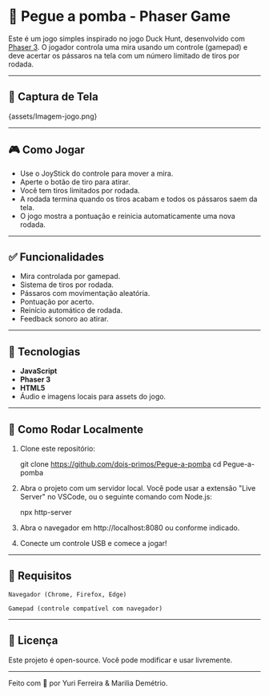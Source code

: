 # 🎯 Pegue a pomba - Phaser Game

Este é um jogo simples inspirado no jogo Duck Hunt, desenvolvido com [Phaser 3](https://phaser.io/phaser3). O jogador controla uma mira usando um controle (gamepad) e deve acertar os pássaros na tela com um número limitado de tiros por rodada.

---

## 📸 Captura de Tela

{assets/Imagem-jogo.png}

---

## 🎮 Como Jogar

- Use o JoyStick do controle para mover a mira.
- Aperte o botão de tiro para atirar.
- Você tem tiros limitados por rodada.
- A rodada termina quando os tiros acabam e todos os pássaros saem da tela.
- O jogo mostra a pontuação e reinicia automaticamente uma nova rodada.

---

## ✅ Funcionalidades

- Mira controlada por gamepad.
- Sistema de tiros por rodada.
- Pássaros com movimentação aleatória.
- Pontuação por acerto.
- Reinício automático de rodada.
- Feedback sonoro ao atirar.

---

## 🧩 Tecnologias

- **JavaScript**
- **Phaser 3**
- **HTML5**
- Áudio e imagens locais para assets do jogo.

---

## 🚀 Como Rodar Localmente

1. Clone este repositório:

   git clone https://github.com/dois-primos/Pegue-a-pomba
   cd Pegue-a-pomba

2. Abra o projeto com um servidor local. Você pode usar a extensão "Live Server" no VSCode, ou o seguinte comando com Node.js:

   npx http-server

3. Abra o navegador em http://localhost:8080 ou conforme indicado.

4. Conecte um controle USB e comece a jogar!

---

## 📌 Requisitos

    Navegador (Chrome, Firefox, Edge)

    Gamepad (controle compatível com navegador)

---

## 📜 Licença

Este projeto é open-source. Você pode modificar e usar livremente.

---

Feito com 💙 por Yuri Ferreira & Marilia Demétrio.
